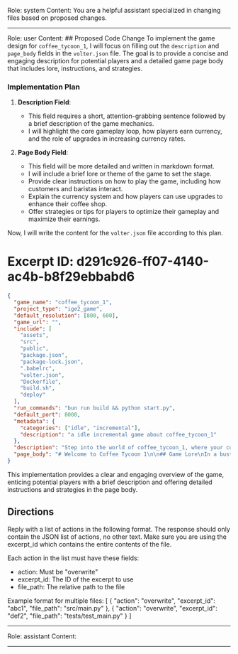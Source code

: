 Role: system
Content: You are a helpful assistant specialized in changing files based on proposed changes.
__________________
Role: user
Content: ## Proposed Code Change
To implement the game design for `coffee_tycoon_1`, I will focus on filling out the `description` and `page_body` fields in the `volter.json` file. The goal is to provide a concise and engaging description for potential players and a detailed game page body that includes lore, instructions, and strategies.

### Implementation Plan

1. **Description Field**: 
   - This field requires a short, attention-grabbing sentence followed by a brief description of the game mechanics. 
   - I will highlight the core gameplay loop, how players earn currency, and the role of upgrades in increasing currency rates.

2. **Page Body Field**:
   - This field will be more detailed and written in markdown format.
   - I will include a brief lore or theme of the game to set the stage.
   - Provide clear instructions on how to play the game, including how customers and baristas interact.
   - Explain the currency system and how players can use upgrades to enhance their coffee shop.
   - Offer strategies or tips for players to optimize their gameplay and maximize their earnings.

Now, I will write the content for the `volter.json` file according to this plan.

# Excerpt ID: d291c926-ff07-4140-ac4b-b8f29ebbabd6
```json volter.json
{
  "game_name": "coffee_tycoon_1",
  "project_type": "ige2_game",
  "default_resolution": [800, 600],
  "game_url": "",
  "include": [
    "assets",
    "src",
    "public",
    "package.json",
    "package-lock.json",
    ".babelrc",
    "volter.json",
    "Dockerfile",
    "build.sh",
    "deploy"
  ],
  "run_commands": "bun run build && python start.py",
  "default_port": 8000,
  "metadata": {
    "categories": ["idle", "incremental"],
    "description": "a idle incremental game about coffee_tycoon_1"
  },
  "description": "Step into the world of coffee_tycoon_1, where your coffee shop runs itself! Watch as customers flock in, baristas brew, and money flows. Earn currency by serving coffee and invest in upgrades to boost your profits.",
  "page_body": "# Welcome to Coffee Tycoon 1\n\n## Game Lore\nIn a bustling city where coffee is the lifeblood of its citizens, you own a small but promising coffee shop. Your goal is to become the ultimate coffee tycoon by automating your shop and maximizing profits.\n\n## How to Play\n- **Customers**: They enter your shop automatically and wait for their coffee. Once served, they pay and leave, making room for new customers.\n- **Baristas**: They work tirelessly at the coffee machines, preparing drinks and serving them to waiting customers.\n- **Currency**: Earn $5 for every coffee sold. Use this money to purchase upgrades.\n\n## Upgrades\n- **Additional Baristas**: Hire more baristas to serve customers faster.\n- **Barista Movement Speed**: Increase the speed at which baristas move between machines and customers.\n- **Coffee Machine Brewing Speed**: Reduce the time it takes to brew coffee.\n- **Maximum Customers in Shop**: Allow more customers in your shop at once.\n- **Coffee Price Multiplier**: Increase the price of each coffee sold.\n\n## Strategies\n- Focus on hiring additional baristas early to handle more customers efficiently.\n- Balance your upgrades between brewing speed and customer capacity to avoid bottlenecks.\n- Invest in the coffee price multiplier to maximize earnings from each sale.\n\nEnjoy watching your coffee empire grow in coffee_tycoon_1!"
}
```

This implementation provides a clear and engaging overview of the game, enticing potential players with a brief description and offering detailed instructions and strategies in the page body.

## Directions
Reply with a list of actions in the following format. The response should only contain the JSON list of actions, no other text.
Make sure you are using the excerpt_id which contains the entire contents of the file.

Each action in the list must have these fields:
- action: Must be "overwrite"
- excerpt_id: The ID of the excerpt to use
- file_path: The relative path to the file

Example format for multiple files:
[
    {
        "action": "overwrite",
        "excerpt_id": "abc1",
        "file_path": "src/main.py"
    },
    {
        "action": "overwrite",
        "excerpt_id": "def2",
        "file_path": "tests/test_main.py"
    }
]
__________________
Role: assistant
Content: 
__________________
